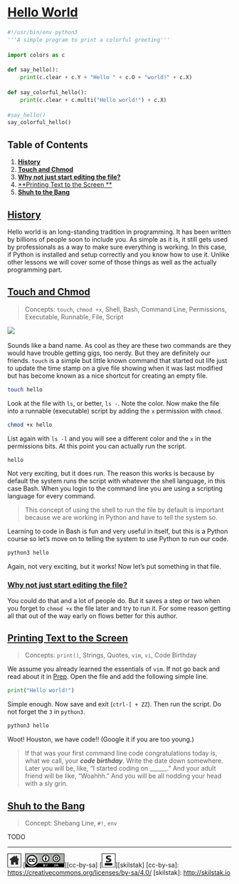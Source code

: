 # [Hello World](/README.md)

```python
#!/usr/bin/env python3
'''A simple program to print a colorful greeting'''

import colors as c 

def say_hello():
    print(c.clear + c.Y + "Hello " + c.O + "world!" + c.X)

def say_colorful_hello():
    print(c.clear + c.multi("Hello world!") + c.X)

#say_hello()
say_colorful_hello()
```

## Table of Contents

1. [**History**](#history)
2. [**Touch and Chmod**](#touch-and-chmod)
 1. [**Why not just start editing the file?**](#why-not-just-start-editing-the-file)
3. [**Printing Text to the Screen **](#printing-text-to-the-screen)
4. [**Shuh to the Bang**](#shuh-to-the-bang)

## [History](#table-of-contents)

Hello world is an long-standing tradition in programming. It has been
written by billions of people soon to include you. As simple as it is,
it still gets used by professionals as a way to make sure everything
is working. In this case, if Python is installed and setup correctly
and you know how to use it. Unlike other lessons we will cover some of
those things as well as the actually programming part.

## [Touch and Chmod](#table-of-contents)

> Concepts: `touch`, `chmod +x`, Shell, Bash, Command Line,
> Permissions, Executable, Runnable, File, Script

![](/assets/hello-touch-chmod.gif)

Sounds like a band name. As cool as they are these two commands are
they would have trouble getting gigs, too nerdy. But they are
definitely our friends. `touch` is a simple but little known command
that started out life just to update the time stamp on a give file
showing when it was last modified but has become known as a nice
shortcut for creating an empty file.

```sh
touch hello
```

Look at the file with `ls`, or better, `ls -`. Note the color. Now
make the file into a runnable (executable) script by adding the `x`
permission with `chmod`.

```sh
chmod +x hello
```

List again with `ls -l` and you will see a different color and the `x`
in the permissions bits. At this point you can actually run the
script.

```sh
hello
```

Not very exciting, but it does run. The reason this works is because
by default the system runs the script with whatever the shell
language, in this case Bash. When you login to the command line you
are using a scripting language for every command.

> This concept of using the shell to run the file by default is
> important because we are working in Python and have to tell
> the system so.

Learning to code in Bash is fun and very useful in itself, but this is
a Python course so let’s move on to telling the system to use Python
to run our code.

```sh
python3 hello
```

Again, not very exciting, but it works! Now let’s put something in
that file.

### [Why not just start editing the file?](#table-of-contents)

You could do that and a lot of people do. But it saves a step or two
when you forget to `chmod +x` the file later and try to run it. For
some reason getting all that out of the way early on flows better for
this author.

## [Printing Text to the Screen ](#table-of-contents)

> Concepts: `print()`, Strings, Quotes, `vim`, `vi`, Code Birthday

We assume you already learned the essentials of `vim`. If not go back
and read about it in [Prep](http://prep.skilstak.io). Open the file
and add the following simple line.

```python
print("Hello world!")
```

Simple enough. Now save and exit (`ctrl-[ + ZZ`). Then run the
script. Do not forget the `3` in `python3`.

```sh
python3 hello
```

Woot! Houston, we have code!! (Google it if you are too young.)

> If that was your first command line code congratulations today
> is, what we call, your ***code birthday***. Write the date down somewhere.
> Later you will be, like, “I started coding on ______.” And your adult
> friend will be like, “Woahhh.” And you will be all nodding your head
> with a sly grin.

## [Shuh to the Bang](#table-of-contents)

> Concept: Shebang Line, `#!`, `env`

TODO

---
[![home](/assets/home-bw.png)](/README.md)
[![cc-by-sa](/assets/cc-by-sa.png)][cc-by-sa]
[![skilstak](/assets/skilstak-logo-bw.png)][skilstak]
[cc-by-sa]: https://creativecommons.org/licenses/by-sa/4.0/
[skilstak]: http://skilstak.io

